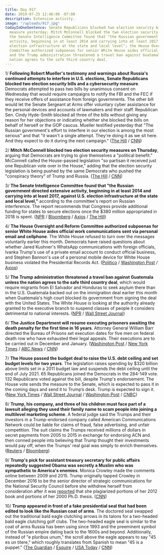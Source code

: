 ```yaml
---
title: Day 917
date: 2019-07-25 12:46:00 -07:00
description: Extensive activity.
image: "/uploads/917.jpg"
todayInOneSentence: Senate Republicans blocked two election security bills and a cybersecurity
  measure yesterday; Mitch McConnell blocked the two election security measures today;
  the Senate Intelligence Committee found that "the Russian government directed extensive
  activity, beginning in at least 2014 and carrying into at least 2017, against U.S.
  election infrastructure at the state and local level"; the House Oversight and Reform
  Committee authorized subpoenas for senior White House aides official work communications;
  and the Trump administration threatened a travel ban against Guatemala unless the
  nation agrees to the safe third country deal.
---
```


1/ **Following Robert Mueller's testimony and warnings about Russia's continued attempts to interfere in U.S. elections, Senate Republicans blocked two election security bills and a cybersecurity measure**. Democrats attempted to pass two bills by unanimous consent on Wednesday that would require campaigns to notify the FBI and the FEC if they receive offers of assistance from foreign governments. The other bill would let the Senate Sergeant at Arms offer voluntary cyber assistance for the personal devices and accounts of lawmakers and their staff. Republican Sen. Cindy Hyde-Smith blocked all three of the bills without giving any reason for her objections or indicating whether she blocked the bills on behalf of herself or the GOP caucus. Mueller testified yesterday that "The Russian government's effort to interfere in our election is among the most serious" and that "it wasn't a single attempt. They're doing it as we sit here. And they expect to do it during the next campaign." ([The Hill](https://thehill.com/blogs/floor-action/senate/454635-gop-blocks-election-security-bills-after-mueller-testimony) / [CNN](https://www.cnn.com/2019/07/25/politics/republican-senators-block-election-security-legislation/))

2/ **Mitch McConnell blocked two election security measures on Thursday**, arguing that Democrats are trying to give themselves a "political benefit." McConnell called the House-passed legislation "so partisan it received just one Republican vote over in the House," adding that the election security legislation is being pushed by the same Democrats who pushed the "conspiracy theory" of Trump and Russia. ([The Hill](https://thehill.com/homenews/senate/454742-mcconnell-blocks-two-election-security-bills) / [CNN](https://www.cnn.com/2019/07/25/politics/republican-senators-block-election-security-legislation/))

3/ **The Senate Intelligence Committee found that "the Russian government directed extensive activity, beginning in at least 2014 and carrying into at least 2017, against U.S. election infrastructure at the state and local level,"** according to the committee's report on Russian interference. The report recommends that Congress provide additional funding for states to secure elections once the $380 million appropriated in 2018 is spent. ([NPR](https://www.npr.org/2019/07/25/745205135/senate-intel-committee-unveils-election-security-report-in-wake-of-mueller-day) / [Bloomberg](https://www.bloomberg.com/news/articles/2019-07-25/senate-probe-finds-extensive-russian-meddling-in-u-s-election) / [Axios](https://www.axios.com/senate-intelligence-russian-interference-report-d5077b7b-5b7b-48fc-8b14-ecceb8e4ed22.html) / [The Hill](https://thehill.com/homenews/senate/454766-senate-intel-releases-long-awaited-report-on-2016-election-security))

4/ **The House Oversight and Reform Committee authorized subpoenas for senior White House aides official work communications sent via personal email and cellphone**. The White House refused to turn over the messages voluntarily earlier this month. Democrats have raised questions about whether Jared Kushner's WhatsApp communications with foreign officials, Ivanka Trump's use of a private email account to conduct official business, and Stephen Bannon's use of a personal mobile device for White House business violated the Presidential Records Act. ([Politico](https://www.politico.com/story/2019/07/25/white-house-private-communications-subpoena-1435114) / [Washington Post](https://www.washingtonpost.com/politics/house-panel-votes-to-authorize-subpoenas-for-all-white-house-work-communications-sent-via-personal-email-cellphone/2019/07/25/47cd19f8-aeee-11e9-bc5c-e73b603e7f38_story.html) / [Axios](https://www.axios.com/house-oversight-subpoenas-white-house-private-emails-69986371-1737-4eb9-96c4-bcbfef828235.html))

5/ **The Trump administration threatened a travel ban against Guatemala unless the nation agrees to the safe third country deal**, which would require migrants from El Salvador and Honduras to seek asylum there than in the U.S. Guatemala backed out on the immigration deal earlier this month when Guatemala's high court blocked its government from signing the deal with the United States. The White House is looking at the authority already granted to the executive branch to suspend classes of people it considers detrimental to national interests. ([NPR](https://www.npr.org/2019/07/25/745132775/trump-administration-considering-travel-ban-on-guatemalans-after-asylum-snub) / [Wall Street Journal](https://www.wsj.com/articles/trump-says-he-will-punish-guatemala-for-not-reaching-safe-third-country-agreement-11563887818))

6/ **The Justice Department will resume executing prisoners awaiting the death penalty for the first time in 16 years**. Attorney General William Barr directed the Bureau of Prisons set execution dates for five men on federal death row who have exhausted their legal appeals. Their executions are to be carried out in December and January. ([Washington Post](https://www.washingtonpost.com/national-security/justice-department-plans-to-restart-capital-punishment-after-long-hiatus/2019/07/25/f2cc6402-aee5-11e9-bc5c-e73b603e7f38_story.html) / [New York Times](https://www.nytimes.com/2019/07/25/us/politics/federal-executions-death-penalty.html) / [ABC News](https://abcnews.go.com/Politics/capital-punishment-resumed-federal-government/story?id=64562882) / [CNN](https://www.cnn.com/2019/07/25/us/five-inmates-federal-executions/))

7/ **The House passed the budget deal to raise the U.S. debt ceiling and set budget levels for two years**. The legislation raises spending by $320 billion above limits set in a 2011 budget law and suspends the debt ceiling until the end of July 2021. 65 Republicans joined the Democrats in the 284-149 vote. 132 Republicans voted against the bill, despite Trump's endorsement. The House vote sends the measure to the Senate, which is expected to pass it in the coming days and send it to Trump’s desk. Trump is expected to sign it. ([New York Times](https://www.nytimes.com/2019/07/25/us/politics/budget-spending-deal.html) / [Wall Street Journal](https://www.wsj.com/articles/spending-agreement-marks-end-of-obama-era-deficit-reduction-push-11564073775) / [Washington Post](https://www.washingtonpost.com/business/economy/trump-urges-republicans-to-support-budget-deal-as-house-prepares-to-vote/2019/07/25/010d6e6a-aee3-11e9-a0c9-6d2d7818f3da_story.html) / [CNBC](https://www.cnbc.com/2019/07/25/house-passes-debt-ceiling-and-budget-bill-sending-it-to-the-senate.html))

8/ **Trump, his company, and three of his children must face part of a lawsuit alleging they used their family name to scam people into joining a multilevel marketing scheme**. A federal judge said the Trumps and their investors in a Trump-endorsed company called American Communications Network could be liable for claims of fraud, false advertising, and unfair competition. The suit claims the Trumps received millions of dollars in secret payments from 2005 to 2015 in exchange for endorsing ACN and then conned people into believing that Trump thought their investments would pay off, when the Trumps' real goal was simply to enrich themselves. ([Reuters](https://www.reuters.com/article/us-usa-trump-marketing-lawsuit-idUSKCN1UJ349) / [Bloomberg](https://www.bloomberg.com/news/articles/2019-07-24/trump-must-face-suit-over-alleged-multilevel-marketing-fraud))

9/ **Trump's pick for assistant treasury secretary for public affairs repeatedly suggested Obama was secretly a Muslim who was sympathetic to America's enemies**. Monica Crowley made the comments online between 2009 and 2015. Trump originally tapped Crowley in December 2016 to be the senior director of strategic communications for the National Security Council before she withdrew herself from consideration after it was [reported](https://whatthefuckjusthappenedtoday.com/2019/04/17/day-818/) that she plagiarized portions of her 2012 book and portions of her 2000 Ph.D. thesis. ([CNN](https://www.cnn.com/2019/07/25/politics/kfile-monica-crowley/))

10/ **Trump appeared in front of a fake presidential seal that had been edited to look like the Russian coat of arms**. The doctored seal swapped out the traditional bald eagle clutching arrows in its talons for a two-headed bald eagle clutching golf clubs. The two-headed eagle seal is similar to the coat of arms Russia has been using since 1993 and the preeminent symbol of the Russian empire dating back to the 1600s and beyond. Additionally, instead of "e pluribus unum," the scroll above the eagle appears to say "45 es un titere," which roughly translates from Spanish to mean "45 is a puppet." ([The Guardian](https://www.theguardian.com/us-news/2019/jul/24/trump-presidential-seal-doctored-russia-golf-turning-point) / [Esquire](https://www.esquire.com/uk/latest-news/a28503063/donald-trump-gave-a-speech-in-front-of-a-fake-russia-presidential-seal/) / [USA Today](https://www.usatoday.com/story/news/politics/2019/07/25/trump-appears-altered-presidential-seal-turning-point-usa-event/1824386001/) / [CNN](https://www.cnn.com/2019/07/25/politics/trump-russia-presidential-seal-tpusa-trnd/))
